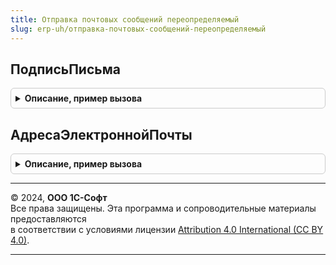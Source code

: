 ```yaml
---
title: Отправка почтовых сообщений переопределяемый
slug: erp-uh/отправка-почтовых-сообщений-переопределяемый
---
```



## ПодписьПисьма
<details style="margin: 1em 0; padding: 0.5em; border: 1px solid #ccc; border-radius: 6px;">

<summary style="font-weight: bold; cursor: pointer;">Описание, пример вызова</summary>

```bsl

// Возвращает подпись пользователя, используемую для отправки почтовых сообщений.
//
// Возвращаемое значение:
//  Строка - подпись в формате HTML.
//
Функция ПодписьПисьма() Экспорт
```

Пример вызова
```bsl
Результат = ОтправкаПочтовыхСообщенийПереопределяемый.ПодписьПисьма() 
```
</details>

## АдресаЭлектроннойПочты
<details style="margin: 1em 0; padding: 0.5em; border: 1px solid #ccc; border-radius: 6px;">

<summary style="font-weight: bold; cursor: pointer;">Описание, пример вызова</summary>

```bsl

// Возвращает адреса электронной почты из контактной информации контрагента и его контактных лиц.
//
// Параметры:
//	Контрагент - СправочникСсылка.Контрагенты - Контрагент, для которого определяется адрес.
//
// Возвращаемое значение:
//	Массив - Массив структур, см. ОтправкаПочтовыхСообщений.НовыеПараметрыПолучателя().
//
Функция АдресаЭлектроннойПочты(Контрагент) Экспорт
```

Пример вызова
```bsl
Результат = ОтправкаПочтовыхСообщенийПереопределяемый.АдресаЭлектроннойПочты(Контрагент) 
```
</details>

---

© 2024, **ООО 1С-Софт**  
Все права защищены. Эта программа и сопроводительные материалы предоставляются  
в соответствии с условиями лицензии [Attribution 4.0 International (CC BY 4.0)](https://creativecommons.org/licenses/by/4.0/legalcode).

---
